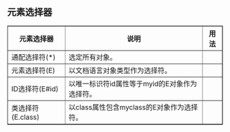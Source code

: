 

## 元素选择器
<table border="1" width= 90%>
	<thead><tr><th>元素选择器</th><th>说明</th><th>用法</th></tr></thead>
	<tbody>
		<tr><td>通配选择符(*)</td><td>选定所有对象。</td><td></td></tr>
		<tr><td>元素选择符(E)</td><td>以文档语言对象类型作为选择符。</td><td></td></tr>
		<tr><td>ID选择符(E#id)</td><td>以唯一标识符id属性等于myid的E对象作为选择符。</td><td></td></tr>
		<tr><td>类选择符(E.class)</td><td>以class属性包含myclass的E对象作为选择符。</td><td></td></tr>
</table>
